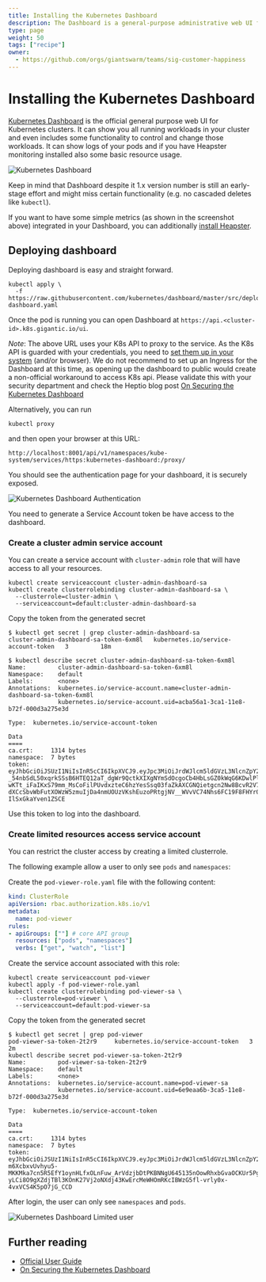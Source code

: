 ```yaml
---
title: Installing the Kubernetes Dashboard
description: The Dashboard is a general-purpose administrative web UI for Kubernetes, running in Kubernetes itself. It's easy to install.
type: page
weight: 50
tags: ["recipe"]
owner:
  - https://github.com/orgs/giantswarm/teams/sig-customer-happiness
---
```


# Installing the Kubernetes Dashboard

[Kubernetes Dashboard](https://github.com/kubernetes/dashboard/) is the official general purpose web UI for Kubernetes clusters. It can show you all running workloads in your cluster and even includes some functionality to control and change those workloads. It can show logs of your pods and if you have Heapster monitoring installed also some basic resource usage.

![Kubernetes Dashboard](/img/dashboard-ui.png)

Keep in mind that Dashboard despite it 1.x version number is still an early-stage effort and might miss certain functionality (e.g. no cascaded deletes like `kubectl`).

If you want to have some simple metrics (as shown in the screenshot above) integrated in your Dashboard, you can additionally [install Heapster](/guides/kubernetes-heapster/).

## Deploying dashboard

Deploying dashboard is easy and straight forward.

```nohighlight
kubectl apply \
  -f https://raw.githubusercontent.com/kubernetes/dashboard/master/src/deploy/recommended/kubernetes-dashboard.yaml
```

Once the pod is running you can open Dashboard at `https://api.<cluster-id>.k8s.gigantic.io/ui`.

*Note*: The above URL uses your K8s API to proxy to the service. As the K8s API is guarded with your credentials, you need to [set them up in your system](/guides/accessing-services-from-the-outside/) (and/or browser). We do not recommend to set up an Ingress for the Dashboard at this time, as opening up the dashboard to public would create a non-official workaround to access K8s api. Please validate this with your security department and check the Heptio blog post [On Securing the Kubernetes Dashboard](https://blog.heptio.com/on-securing-the-kubernetes-dashboard-16b09b1b7aca)

Alternatively, you can run

```nohighlight
kubectl proxy
```

and then open your browser at this URL:

`http://localhost:8001/api/v1/namespaces/kube-system/services/https:kubernetes-dashboard:/proxy/`

You should see the authentication page for your dashboard, it is securely exposed.

![Kubernetes Dashboard Authentication](/img/dashboard-authentication.png)

You need to generate a Service Account token be have access to the dashboard.

### Create a cluster admin service account

You can create a service account with `cluster-admin` role that will have access to all your resources.

```nohighlight
kubectl create serviceaccount cluster-admin-dashboard-sa
kubectl create clusterrolebinding cluster-admin-dashboard-sa \
  --clusterrole=cluster-admin \
  --serviceaccount=default:cluster-admin-dashboard-sa
```

Copy the token from the generated secret

```nohighlight
$ kubectl get secret | grep cluster-admin-dashboard-sa
cluster-admin-dashboard-sa-token-6xm8l   kubernetes.io/service-account-token   3         18m

$ kubectl describe secret cluster-admin-dashboard-sa-token-6xm8l
Name:         cluster-admin-dashboard-sa-token-6xm8l
Namespace:    default
Labels:       <none>
Annotations:  kubernetes.io/service-account.name=cluster-admin-dashboard-sa-token-6xm8l
              kubernetes.io/service-account.uid=acba56a1-3ca1-11e8-b72f-000d3a275e3d

Type:  kubernetes.io/service-account-token

Data
====
ca.crt:     1314 bytes
namespace:  7 bytes
token:      eyJhbGciOiJSUzI1NiIsInR5cCI6IkpXVCJ9.eyJpc3MiOiJrdWJlcm5ldGVzL3NlcnZpY2VhY2NvdW50Iiwia3ViZXJuZXRlcy5pby9zZXJ2aWNlYWNjb3VudC9uYW1lc3BhY2UiOiJkZWZhdWx0Iiwia3ViZXJuZXRlcy5pby9zZXJ2aWNlYWNjb3VudC9zZWNyZXQubmFtZSI6Im15LWRhc2hib2FyZC1zYS10b2tlbi02eG04bCIsImt1YmVybmV0ZXMuaW8vc2VydmljZWFjY291bnQvc2VydmljZS1hY2NvdW50Lm5hbWUiOiJteS1kYXNoYm9hcmQtc2EiLCJrdWJlcm5ldGVzLmlvL3NlcnZpY2VhY2NvdW50L3NlcnZpY2UtYWNjb3VudC51aWQiOiJhY2JhNTZhMS0zY2ExLTExZTgtYjcyZi0wMDBkM2EyNzVlM2QiLCJzdWIiOiJzeXN0ZW06c2VydmljZWFjY291bnQ6ZGVmYXVsdDpteS1kYXNoYm9hcmQtc2EifQ.ovu7b1NYI4EqoPO-_54nbSdL50xqrkSSsB6HTEQ12aT_dgWr9QctkXIXgNYmSdOcgoCb4HbLsGZ0kWqG6KDwlPlOiPD_FzGeAPAiWCd_vHBHt1CAGeOsXa2b4-wKTt_iFaIKxS79mm_MsCoFilPUvdxzteC6hzYesSsq03faZkAXCGNQietgcn2Nw8BcvR2V7CgOnt87EMFz_4WNTLRSsaiu1QXW_YFMF1Wj3NG2IofX2g7dQwEavcm_tCq-dXCcSbvWbFutXOWzW5zmuIjDa4nmUOUzVKshEuzoPRtgjNV__WVvVC74Nhs6FC19F8FHYr0N7-IlSxGkaYven1ZSCE
```

Use this token to log into the dashboard.

### Create limited resources access service account

You can restrict the cluster access by creating a limited clusterrole.

The following example allow a user to only see `pods` and `namespaces`:

Create the `pod-viewer-role.yaml` file with the following content:

```yaml
kind: ClusterRole
apiVersion: rbac.authorization.k8s.io/v1
metadata:
  name: pod-viewer
rules:
- apiGroups: [""] # core API group
  resources: ["pods", "namespaces"]
  verbs: ["get", "watch", "list"]
```

Create the service account associated with this role:

```nohighlight
kubectl create serviceaccount pod-viewer
kubectl apply -f pod-viewer-role.yaml
kubectl create clusterrolebinding pod-viewer-sa \
  --clusterrole=pod-viewer \
  --serviceaccount=default:pod-viewer-sa
```

Copy the token from the generated secret

```nohighlight
$ kubectl get secret | grep pod-viewer
pod-viewer-sa-token-2t2r9     kubernetes.io/service-account-token   3         2m
kubectl describe secret pod-viewer-sa-token-2t2r9
Name:         pod-viewer-sa-token-2t2r9
Namespace:    default
Labels:       <none>
Annotations:  kubernetes.io/service-account.name=pod-viewer-sa
              kubernetes.io/service-account.uid=6e9eaa6b-3ca5-11e8-b72f-000d3a275e3d

Type:  kubernetes.io/service-account-token

Data
====
ca.crt:     1314 bytes
namespace:  7 bytes
token:      eyJhbGciOiJSUzI1NiIsInR5cCI6IkpXVCJ9.eyJpc3MiOiJrdWJlcm5ldGVzL3NlcnZpY2VhY2NvdW50Iiwia3ViZXJuZXRlcy5pby9zZXJ2aWNlYWNjb3VudC9uYW1lc3BhY2UiOiJkZWZhdWx0Iiwia3ViZXJuZXRlcy5pby9zZXJ2aWNlYWNjb3VudC9zZWNyZXQubmFtZSI6InBvZC12aWV3ZXItc2EtdG9rZW4tMnQycjkiLCJrdWJlcm5ldGVzLmlvL3NlcnZpY2VhY2NvdW50L3NlcnZpY2UtYWNjb3VudC5uYW1lIjoicG9kLXZpZXdlci1zYSIsImt1YmVybmV0ZXMuaW8vc2VydmljZWFjY291bnQvc2VydmljZS1hY2NvdW50LnVpZCI6IjZlOWVhYTZiLTNjYTUtMTFlOC1iNzJmLTAwMGQzYTI3NWUzZCIsInN1YiI6InN5c3RlbTpzZXJ2aWNlYWNjb3VudDpkZWZhdWx0OnBvZC12aWV3ZXItc2EifQ.MAKAeGNd7c170HZmpDTs1YS1TbU266hCNzTp-m6XcbxvUvhyu5-MKKMka7cn5R5EfY1oynHLfxOLnFuw_ArVdzjbDtPKBNNgU645135nOowRhxbGvaOCKUr5Pg3dFOUNV64OfWdqOU1vtrWLvu3vYRcAXFoWgfoAa2FyfRWuiaXdFURIVGKRkuFuqh3HK95BriVjnfH7JfWa0zYNB6oSDpy4QWcIGpVEMv7pL3JVCt6bz36l6AuGQkuev6maRC9oTTP6i-yLCi8O9gXZdjTBl3KOnK27Vj2oNXdj43KwErcMeWHOmRKcIBWzG5fl-vrly0x-4vxVCS4K5pO7jG_CCD
```

After login, the user can only see `namespaces` and `pods`.

![Kubernetes Dashboard Limited user](/img/dashboard-pod-viewer.png)

## Further reading

- [Official User Guide](https://kubernetes.io/docs/tasks/access-application-cluster/web-ui-dashboard/)
- [On Securing the Kubernetes Dashboard](https://blog.heptio.com/on-securing-the-kubernetes-dashboard-16b09b1b7aca)
